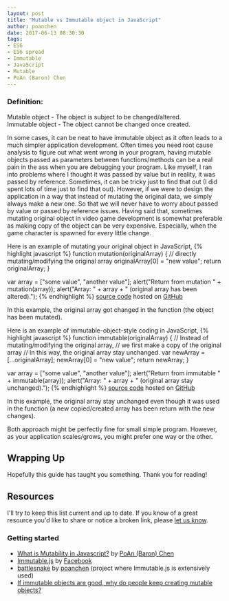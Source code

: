 ```yaml
---
layout: post
title: "Mutable vs Immutable object in JavaScript"
author: poanchen
date: 2017-06-13 08:30:30
tags:
- ES6
- ES6 spread
- Immutable
- JavaScript
- Mutable
- PoAn (Baron) Chen
---
```

### Definition:<br>
Mutable object - The object is subject to be changed/altered.<br>
Immutable object - The object cannot be changed once created.

In some cases, it can be neat to have immutable object as it often leads to a much simpler application development. Often times you need root cause analysis to figure out what went wrong in your program, having mutable objects passed as parameters between functions/methods can be a real pain in the ass when you are debugging your program. Like myself, I ran into problems where I thought it was passed by value but in reality, it was passed by reference. Sometimes, it can be tricky just to find that out (I did spent lots of time just to find that out). However, if we were to design the application in a way that instead of mutating the original data, we simply always make a new one. So that we will never have to worry about passed by value or passed by reference issues. Having said that, sometimes mutating original object in video game development is somewhat preferable as making copy of the object can be very expensive. Especially, when the game character is spawned for every little change.

Here is an example of mutating your original object in JavaScript,
{% highlight javascript %}
  function mutation(originalArray) {
    // directly mutating/modifying the original array
    originalArray[0] = "new value";
    return originalArray;
  }

  var array = ["some value", "another value"];
  alert("Return from mutation " + mutation(array));
  alert("Array: " + array + " (original array has been altered).");
{% endhighlight %}
<a href="https://github.com/poanchen/code-for-blog/blob/master/2017/06/13/mutable-vs-Immutable-object-in-JavaScript/mutation-sample.js" target="_blank">source code</a> hosted on <a href="https://github.com" target="_blank">GitHub</a>

In this example, the original array got changed in the function (the object has been mutated).

Here is an example of immutable-object-style coding in JavaScript,
{% highlight javascript %}
  function immutable(originalArray) {
    // Instead of mutating/modifying the original array,
    // we first make a copy of the original array
    // In this way, the original array stay unchanged.
    var newArray = [...originalArray];
    newArray[0] = "new value";
    return newArray;
  }

  var array = ["some value", "another value"];
  alert("Return from immutable " + immutable(array));
  alert("Array: " + array + " (original array stay unchanged).");
{% endhighlight %}
<a href="https://github.com/poanchen/code-for-blog/blob/master/2017/06/13/mutable-vs-Immutable-object-in-JavaScript/immutable-sample.js" target="_blank">source code</a> hosted on <a href="https://github.com" target="_blank">GitHub</a>

In this example, the original array stay unchanged even though it was used in the function (a new copied/created array has been return with the new changes).

Both approach might be perfectly fine for small simple program. However, as your application scales/grows, you might prefer one way or the other.

## Wrapping Up

Hopefully this guide has taught you something. Thank you for reading! 

## Resources

I'll try to keep this list current and up to date. If you know of a great resource you'd like to share or notice a broken link, please [let us know](https://github.com/poanchen/poanchen.github.io/issues).

### Getting started

* [What is Mutability in Javascript?](https://www.quora.com/What-is-Mutability-in-Javascript/answer/PoAn-Baron-Chen-1) by [PoAn (Baron) Chen](https://www.quora.com/profile/PoAn-Baron-Chen-1)
* [Immutable.js](https://facebook.github.io/immutable-js/) by [Facebook](https://github.com/facebook)
* [battlesnake](https://github.com/poanchen/battlesnake) by [poanchen](https://github.com/poanchen) (project where Immutable.js is extensively used)
* [If immutable objects are good, why do people keep creating mutable objects?](https://softwareengineering.stackexchange.com/questions/151733/if-immutable-objects-are-good-why-do-people-keep-creating-mutable-objects)